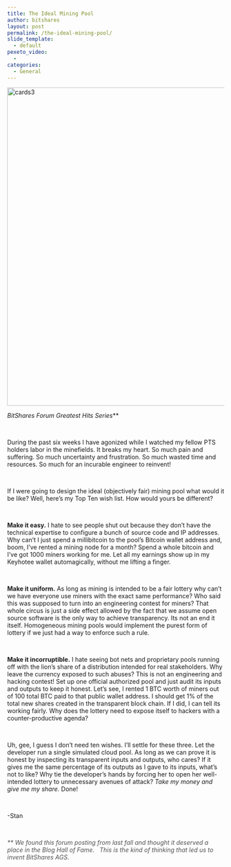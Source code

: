 ```yaml
---
title: The Ideal Mining Pool
author: bitshares
layout: post
permalink: /the-ideal-mining-pool/
slide_template:
  - default
pexeto_video:
  - 
categories:
  - General
---
```

[<img class="alignnone size-full wp-image-12544" src="http://bitshares.org/blog/wp-content/uploads/2014/05/cards3.jpg" alt="cards3" width="1240" height="737" />][1]

*BitShares Forum Greatest Hits Series***

&nbsp;

During the past six weeks I have agonized while I watched my fellow PTS holders labor in the minefields. It breaks my heart. So much pain and suffering. So much uncertainty and frustration. So much wasted time and resources. So much for an incurable engineer to reinvent!

&nbsp;

If I were going to design the ideal (objectively fair) mining pool what would it be like? Well, here’s my Top Ten wish list. How would yours be different?

&nbsp;

**Make it easy.** I hate to see people shut out because they don’t have the technical expertise to configure a bunch of source code and IP addresses. Why can’t I just spend a millibitcoin to the pool’s Bitcoin wallet address and, boom, I’ve rented a mining node for a month? Spend a whole bitcoin and I’ve got 1000 miners working for me. Let all my earnings show up in my Keyhotee wallet automagically, without me lifting a finger.

&nbsp;

**Make it uniform.** As long as mining is intended to be a fair lottery why can’t we have everyone use miners with the exact same performance? Who said this was supposed to turn into an engineering contest for miners? That whole circus is just a side effect allowed by the fact that we assume open source software is the only way to achieve transparency. Its not an end it itself. Homogeneous mining pools would implement the purest form of lottery if we just had a way to enforce such a rule.

&nbsp;

**Make it incorruptible.** I hate seeing bot nets and proprietary pools running off with the lion’s share of a distribution intended for real stakeholders. Why leave the currency exposed to such abuses? This is not an engineering and hacking contest! Set up one official authorized pool and just audit its inputs and outputs to keep it honest. Let’s see, I rented 1 BTC worth of miners out of 100 total BTC paid to that public wallet address. I should get 1% of the total new shares created in the transparent block chain. If I did, I can tell its working fairly. Why does the lottery need to expose itself to hackers with a counter-productive agenda?

&nbsp;

Uh, gee, I guess I don’t need ten wishes. I’ll settle for these three. Let the developer run a single simulated cloud pool. As long as we can prove it is honest by inspecting its transparent inputs and outputs, who cares? If it gives me the same percentage of its outputs as I gave to its inputs, what’s not to like? Why tie the developer’s hands by forcing her to open her well-intended lottery to unnecessary avenues of attack? *Take my money and give me my share.* Done!

&nbsp;

-Stan

&nbsp;

<em style="color: #515151;">** We found this forum posting from last fall and thought it deserved a place in the Blog Hall of Fame.   This is the kind of thinking that led us to invent BitShares AGS.</em>

 [1]: http://bitshares.org/blog/wp-content/uploads/2014/05/cards3.jpg